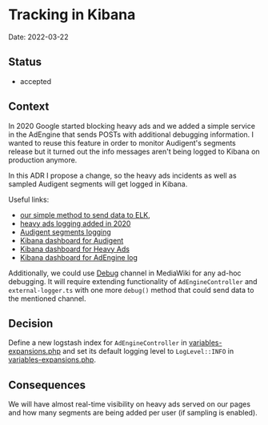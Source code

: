 # Tracking in Kibana

Date: 2022-03-22

## Status

- accepted

## Context

In 2020 Google started blocking heavy ads and we added a simple service in the AdEngine that sends POSTs with additional debugging information. I wanted to reuse this feature in order to monitor Audigent's segments release but it turned out the info messages aren't being logged to Kibana on production anymore.

In this ADR I propose a change, so the heavy ads incidents as well as sampled Audigent segments will get logged in Kibana.

Useful links:

- [our simple method to send data to ELK](https://github.com/Wikia/unified-platform/blob/259115171fe237ba24bfafbfa2dcc389e14c8204/extensions/fandom/AdEngine/AdEngineController.php#L6-L21),
- [heavy ads logging added in 2020](https://github.com/Wikia/ad-engine/blob/ad132d9bc8120870b88f48d00d6ad17f85a470e6/src/ad-engine/tracking/intervention-tracker.ts#L41-L46)
- [Audigent segments logging](https://github.com/Wikia/ad-engine/pull/1309/files#diff-098480467b4837d1c9442a16d857e8fbdf9fd83d670cc92bbc3c0bb1c5b415c0R72-R75)
- [Kibana dashboard for Audigent](https://kibana.wikia-inc.com/goto/e4789db40a759338da9e3bfe9868a409)
- [Kibana dashboard for Heavy Ads](https://kibana.wikia-inc.com/goto/a1b3c0fe7a5f6abea546e2f05eba0c6d)
- [Kibana dashboard for AdEngine log](https://kibana.wikia-inc.com/goto/a58b370bc987c033372d2ec5647a98cc)

Additionally, we could use [Debug](https://github.com/Wikia/unified-platform/blob/ada8bd1a4f3de1a57dd468f1c99c0202965cbfaa/config/variables-expansions.php#L323-L324) channel in MediaWiki for any ad-hoc debugging. It will require extending functionality of `AdEngineController` and `external-logger.ts` with one more `debug()` method that could send data to the mentioned channel.

## Decision

Define a new logstash index for `AdEngineController` in [variables-expansions.php](https://github.com/Wikia/unified-platform/blob/ada8bd1a4f3de1a57dd468f1c99c0202965cbfaa/config/variables-expansions.php#L316) and set its default logging level to `LogLevel::INFO` in [variables-expansions.php](https://github.com/Wikia/unified-platform/blob/ada8bd1a4f3de1a57dd468f1c99c0202965cbfaa/config/variables-expansions.php#L292).

## Consequences

We will have almost real-time visibility on heavy ads served on our pages and how many segments are being added per user (if sampling is enabled).
